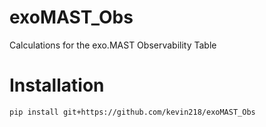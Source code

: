 # exoMAST_Obs

Calculations for the exo.MAST Observability Table

# Installation

	pip install git+https://github.com/kevin218/exoMAST_Obs
